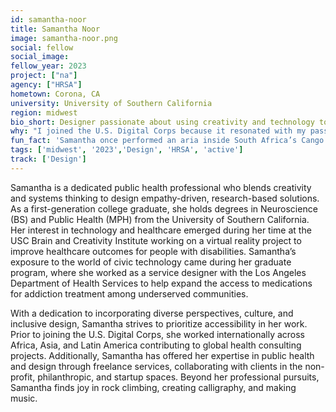 ```yaml
---
id: samantha-noor
title: Samantha Noor
image: samantha-noor.png
social: fellow
social_image:
fellow_year: 2023
project: ["na"]
agency: ["HRSA"]
hometown: Corona, CA
university: University of Southern California
region: midwest
bio_short: Designer passionate about using creativity and technology to create a more equitable government
why: "I joined the U.S. Digital Corps because it resonated with my passion for utilizing technology to promote social good and provided me an opportunity to enact meaningful change in government and policymaking. This unique opportunity allows me to work in a role where I can contribute to fostering trust in government, enhancing equity of service delivery, and making a substantial impact on those in need. Moreover, I am thrilled to be part of a cohort that offers unparalleled mentorship, training, and a supportive community that values public service."
fun_fact: 'Samantha once performed an aria inside South Africa’s Cango Caves.'
tags: ['midwest', '2023','Design', 'HRSA', 'active']
track: ['Design']
---
```


Samantha is a dedicated public health professional who blends creativity and systems thinking to design empathy-driven, research-based solutions. As a first-generation college graduate, she holds degrees in Neuroscience (BS) and Public Health (MPH) from the University of Southern California. Her interest in technology and healthcare emerged during her time at the USC Brain and Creativity Institute working on a virtual reality project to improve healthcare outcomes for people with disabilities. Samantha’s exposure to the world of civic technology came during her graduate program, where she worked as a service designer with the Los Angeles Department of Health Services to help expand the access to medications for addiction treatment among underserved communities.

With a dedication to incorporating diverse perspectives, culture, and inclusive design, Samantha strives to prioritize accessibility in her work. Prior to joining the U.S. Digital Corps, she worked internationally across Africa, Asia, and Latin America contributing to global health consulting projects. Additionally, Samantha has offered her expertise in public health and design through freelance services, collaborating with clients in the non-profit, philanthropic, and startup spaces. Beyond her professional pursuits, Samantha finds joy in rock climbing, creating calligraphy, and making music.
